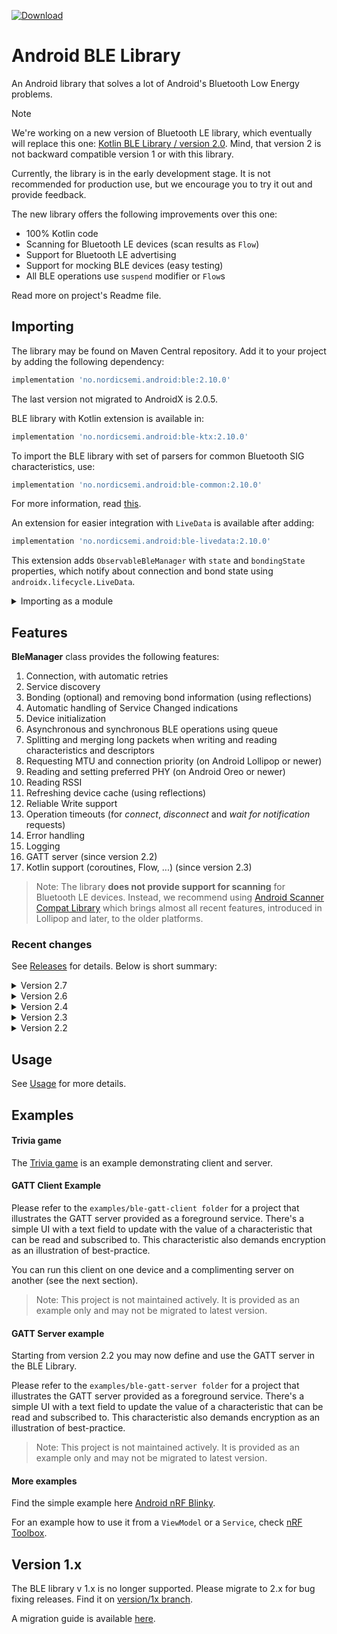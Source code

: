 [ ![Download](https://maven-badges.herokuapp.com/maven-central/no.nordicsemi.android/ble/badge.svg?style=plastic) ](https://search.maven.org/artifact/no.nordicsemi.android/ble)

# Android BLE Library

An Android library that solves a lot of Android's Bluetooth Low Energy problems.

> [!Note]
> We're working on a new version of Bluetooth LE library, which eventually will replace this one:
> [Kotlin BLE Library / version 2.0](https://github.com/NordicSemiconductor/Kotlin-BLE-Library/tree/version/2.0).
> Mind, that version 2 is not backward compatible version 1 or with this library.
>
> Currently, the library is in the early development stage. It is not recommended for production use,
> but we encourage you to try it out and provide feedback.
>
> The new library offers the following improvements over this one:
>  * 100% Kotlin code
>  * Scanning for Bluetooth LE devices (scan results as `Flow`)
>  * Support for Bluetooth LE advertising
>  * Support for mocking BLE devices (easy testing)
>  * All BLE operations use `suspend` modifier or `Flow`s
>
> Read more on project's Readme file.

## Importing

The library may be found on Maven Central repository.
Add it to your project by adding the following dependency:

```groovy
implementation 'no.nordicsemi.android:ble:2.10.0'
```
The last version not migrated to AndroidX is 2.0.5.

BLE library with Kotlin extension is available in:
```groovy
implementation 'no.nordicsemi.android:ble-ktx:2.10.0'
```

To import the BLE library with set of parsers for common Bluetooth SIG characteristics, use:
```groovy
implementation 'no.nordicsemi.android:ble-common:2.10.0'
```
For more information, read [this](BLE-COMMON.md).

An extension for easier integration with `LiveData` is available after adding:
```groovy
implementation 'no.nordicsemi.android:ble-livedata:2.10.0'
```
This extension adds `ObservableBleManager` with `state` and `bondingState` properties, which
notify about connection and bond state using `androidx.lifecycle.LiveData`.

<details>
	<summary>Importing as a module</summary>

Clone this project and add it to your project:

1. In *settings.gradle* file add the following lines:
    ```groovy
    if (file('../Android-BLE-Library').exists()) {
        includeBuild('../Android-BLE-Library')
    }
    ```
2. Sync project and build it.

   The library uses Java 1.18 features. If you're using Android Studio below Giraffe, make sure your
   *build.gradle* includes the following configuration:

   ```groovy
       compileOptions {
           sourceCompatibility JavaVersion.VERSION_1_17
           targetCompatibility JavaVersion.VERSION_1_17
       }
       // For Kotlin projects additionally:
       kotlinOptions {
           jvmTarget = "1.17"
       }
    ```
</details>

## Features

**BleManager** class provides the following features:

1. Connection, with automatic retries
2. Service discovery
3. Bonding (optional) and removing bond information (using reflections)
4. Automatic handling of Service Changed indications
5. Device initialization
6. Asynchronous and synchronous BLE operations using queue
7. Splitting and merging long packets when writing and reading characteristics and descriptors
8. Requesting MTU and connection priority (on Android Lollipop or newer)
9. Reading and setting preferred PHY (on Android Oreo or newer)
10. Reading RSSI
11. Refreshing device cache (using reflections)
12. Reliable Write support
13. Operation timeouts (for *connect*, *disconnect* and *wait for notification* requests)
14. Error handling
15. Logging
16. GATT server (since version 2.2)
17. Kotlin support (coroutines, Flow, ...) (since version 2.3)

> Note:
  The library **does not provide support for scanning** for Bluetooth LE devices.
  Instead, we recommend using
  [Android Scanner Compat Library](https://github.com/NordicSemiconductor/Android-Scanner-Compat-Library)
  which brings almost all recent features, introduced in Lollipop and later, to the older platforms.

### Recent changes

See [Releases](https://github.com/NordicSemiconductor/Android-BLE-Library/releases) for details.
Below is short summary:

<details>
	<summary>Version 2.7</summary>

1. Library has been migrated to Java 17 due to minimum supported version in Android Studio Giraffe.

</details>

<details>
	<summary>Version 2.6</summary>

1. `getGattCallback()` method has been deprecated. Instead, simply move the inner methods to the
   `BleManager` class. See [this PR](https://github.com/NordicSemiconductor/Android-nRF-Blinky/pull/78).
2. Support for *server only* implementation using `attachClientConnection(BluetoothDevice)`. Call it instead of
   `connect(BluetoothDevice)` to use the device as server-only.
3. Data provider for read requests (server side) was added.
4. Cancellation support for flows and suspended methods added to `:ble-kts`.
</details>

<details>
	<summary>Version 2.4</summary>

1. More `:ble-ktx` extensions.
	1. `.suspendForResponse()` and `.suspendForValidResponse()` extension methods added to read and write requests.
	2. `.asResponseFlow()` and `.asValidResponseFlow()` methods added to `ValueChangedCallback`.
	3. `.stateAsFlow()` and `.bondingStateAsFlow()` in `BleManager` now return the same flow when called multiple times.
	4. Progress indications for split outgoing data and merged incoming data can be observed as `Flow` using
	   `splitWithProgressFlow(...)` and `mergeWithProgressFlow(...)`.
2. A new `then(...)` method added to `ValueChangedCallback` which will be called when the callback has been unregistered,
   or the device has invalidated services (i.e. it has disconnected). Useful to release resources.
3. A new option to remove a handler from each `Request` using `setHandler(null)`, which will make the callbacks
   called immediately from the worker looper.
4. Option to filter logs by priority. By default only logs on `Log.INFO` or higher will now be logged. Use
   `getMinLogPriority()` to return a different value if needed. Logs with lower priority will not be produced
   at all, making the library less laggy (parsing incoming data to hex takes notable time).
5. Added support for Big Endian format types with the new `Data.FORMAT_xxx_BE` types. Also, `FORMAT_xxx` have been
   deprecated in favor of `FORMAT_xxx_LE`.
6. All user callbacks (`before`, `with`, `then`, `fail`, ...) are now wrapped in `try-catch` blocks.
</details>

<details>
	<summary>Version 2.3</summary>

1. `:ble-ktx` module added with support for coroutines and Flow.
	1. `.suspend()` methods added in `Request`s.
	2. `asFlow()` method added to `ValueChangedCallback`.
	3. Connection and bonding state available as Flow.
	4. New helper methods to get a `BluetoothGattCharacteristic` with given required properties
	   and instance id added to `BluetoothGattService`.
2. `JsonMerger` class added, which should help with use cases when a device sends a JSON file in multiple
	packets.
3. `:ble-livedata` migrated to Java with some API changes, as sealed classes are no longer available.
4. Support for new `onServicesChanged()` callback, added in API 31 (Android 12).
5. Option to cancel pending Bluetooth LE connection using `ConnectRequest.cancelPendingConnection()`.

    When using coroutines, use `.suspend()` method in `Request`, instead of `enqueue()` or `await()`.

    To register to notifications and indications (or incoming write requests for server) use
    ```kotlin
    setNotificationCallback(characteristic)
       .merge(JsonMerger()) // Example of how to use JsonMerger, optional
       .asFlow()
    ```
</details>

<details>
	<summary>Version 2.2</summary>

1. GATT Server support. This includes setting up the local GATT server on the Android device, new
   requests for server operations:
   * *wait for read*,
   * *wait for write*,
   * *send notification*,
   * *send indication*,
   * *set characteristic value*,
   * *set descriptor value*.
2. New conditional requests:
   * *wait if*,
   * *wait until*.
3. BLE operations are no longer called from the main thread.
4. There's a new option to set a handler for invoking callbacks. A handler can also be set per-callback.

Version 2.2 breaks some API known from version 2.1.1.
Check out [migration guide](MIGRATION.md).
</details>

## Usage

See [Usage](USAGE.md) for more details.

## Examples

#### Trivia game

The [Trivia game](https://github.com/NordicSemiconductor/Android-BLE-Library/tree/main/examples/trivia)
is an example demonstrating client and server.

#### GATT Client Example

Please refer to the `examples/ble-gatt-client folder` for a project that illustrates the GATT
server provided as a foreground service. There's a simple UI with a text field to update
with the value of a characteristic that can be read and subscribed to. This characteristic also
demands encryption as an illustration of best-practice.

You can run this client on one device and a complimenting server on another (see the next section).

> Note:
  This project is not maintained actively. It is provided as an example only and may not be
  migrated to latest version.

#### GATT Server example

Starting from version 2.2 you may now define and use the GATT server in the BLE Library.

Please refer to the `examples/ble-gatt-server folder` for a project that illustrates the GATT
server provided as a foreground service. There's a simple UI with a text field to update
the value of a characteristic that can be read and subscribed to. This characteristic also
demands encryption as an illustration of best-practice.

> Note:
  This project is not maintained actively. It is provided as an example only and may not be
  migrated to latest version.

#### More examples

Find the simple example here [Android nRF Blinky](https://github.com/NordicSemiconductor/Android-nRF-Blinky).

For an example how to use it from a `ViewModel` or a `Service`, check
[nRF Toolbox](https://github.com/NordicSemiconductor/Android-nRF-Toolbox).

## Version 1.x

The BLE library v 1.x is no longer supported. Please migrate to 2.x for bug fixing releases.
Find it on [version/1x branch](https://github.com/NordicSemiconductor/Android-BLE-Library/tree/version/1x).

A migration guide is available [here](MIGRATION.md).
